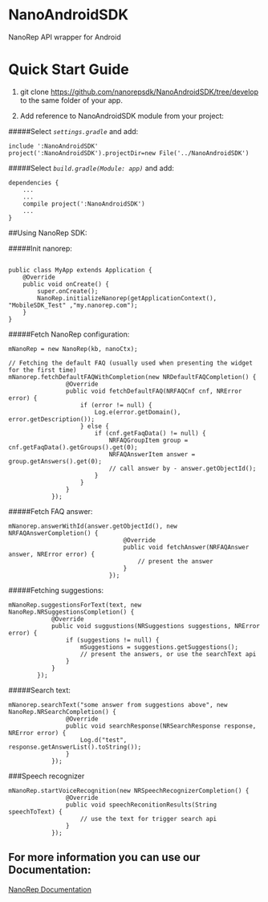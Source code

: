 # NanoAndroidSDK
NanoRep API wrapper for Android


Quick Start Guide
======


1. git clone https://github.com/nanorepsdk/NanoAndroidSDK/tree/develop to the same folder of your app.

2. Add reference to NanoAndroidSDK module from your project:


#####Select _`settings.gradle`_ and add:

```
include ':NanoAndroidSDK'
project(':NanoAndroidSDK').projectDir=new File('../NanoAndroidSDK')
```

#####Select _`build.gradle(Module: app)`_ and add:
```
dependencies {
    ...
    ...
    compile project(':NanoAndroidSDK')
    ...
}
```

##Using NanoRep SDK:

#####Init nanorep:

```

public class MyApp extends Application {
    @Override
    public void onCreate() {
        super.onCreate();
        NanoRep.initializeNanorep(getApplicationContext(), "MobileSDK_Test" ,"my.nanorep.com");
    }
}

``` 

#####Fetch NanoRep configuration:
```
mNanoRep = new NanoRep(kb, nanoCtx);

// Fetching the default FAQ (usually used when presenting the widget for the first time)
mNanorep.fetchDefaultFAQWithCompletion(new NRDefaultFAQCompletion() {
                @Override
                public void fetchDefaultFAQ(NRFAQCnf cnf, NRError error) {
                    if (error != null) {
                        Log.e(error.getDomain(), error.getDescription());
                    } else {
                        if (cnf.getFaqData() != null) {
                            NRFAQGroupItem group = cnf.getFaqData().getGroups().get(0);
                            NRFAQAnswerItem answer = group.getAnswers().get(0);
                            // call answer by - answer.getObjectId();
                        }
                    }
                }
            });

```

#####Fetch FAQ answer:
```
mNanorep.answerWithId(answer.getObjectId(), new NRFAQAnswerCompletion() {
                                @Override
                                public void fetchAnswer(NRFAQAnswer answer, NRError error) {
                                    // present the answer
                                }
                            });
```
#####Fetching suggestions:
```
mNanoRep.suggestionsForText(text, new NanoRep.NRSuggestionsCompletion() {
            @Override
            public void suggustions(NRSuggestions suggestions, NRError error) {
                if (suggestions != null) {
                    mSuggestions = suggestions.getSuggestions();
                    // present the answers, or use the searchText api
                }
            }
        });  

```

#####Search text:
```
mNanorep.searchText("some answer from suggestions above", new NanoRep.NRSearchCompletion() {
                @Override
                public void searchResponse(NRSearchResponse response, NRError error) {
                    Log.d("test", response.getAnswerList().toString());
                }
            });
```


###Speech recognizer 

```
mNanoRep.startVoiceRecognition(new NRSpeechRecognizerCompletion() {
                @Override
                public void speechReconitionResults(String speechToText) {
                    // use the text for trigger search api
                }
            });

```

## For more information you can use our Documentation:
[NanoRep Documentation](http://htmlpreview.github.io/?https://github.com/nanorepsdk/NanoAndroidSDK/blob/master/JavaDoc/index.html)